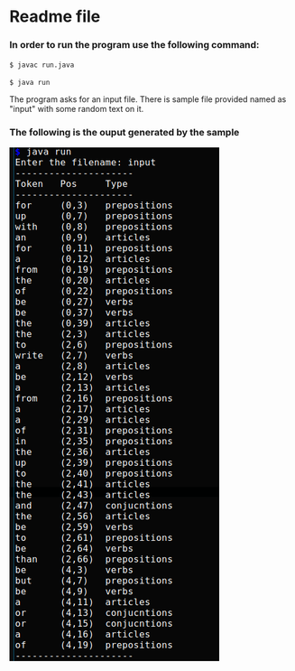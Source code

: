 # Readme file

### In order to run the program use the following command:
`$ javac run.java`

`$ java run`

The program asks for an input file. There is sample file provided named as "input" with some random text on it.


### The following is the ouput generated by the sample
![output](screenshot.png)

 
